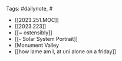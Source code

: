 
Tags: #dailynote, #
- [[2023.251.MOC]]
- [[2023.223]]
- [[~ ostensibly]]
- [[- Solar System Portrait]]
- [Monument Valley 
- [[how lame am I, at uni alone on a friday]]
